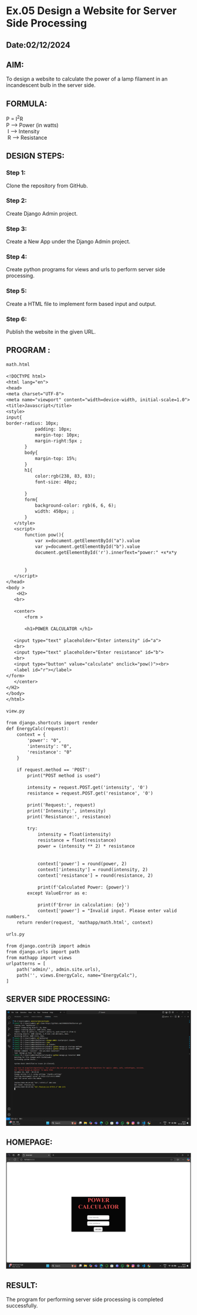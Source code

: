 # Ex.05 Design a Website for Server Side Processing
## Date:02/12/2024

## AIM:
 To design a website to calculate the power of a lamp filament in an incandescent bulb in the server side. 


## FORMULA:
P = I<sup>2</sup>R
<br> P --> Power (in watts)
<br> I --> Intensity
<br> R --> Resistance

## DESIGN STEPS:

### Step 1:
Clone the repository from GitHub.

### Step 2:
Create Django Admin project.

### Step 3:
Create a New App under the Django Admin project.

### Step 4:
Create python programs for views and urls to perform server side processing.

### Step 5:
Create a HTML file to implement form based input and output.

### Step 6:
Publish the website in the given URL.

## PROGRAM :
```
math.html

<!DOCTYPE html>
<html lang="en">
<head>
<meta charset="UTF-8">
<meta name="viewport" content="width=device-width, initial-scale=1.0">
<title>Javascript</title>
<style>
input{
border-radius: 10px;
           padding: 10px;
           margin-top: 10px;
           margin-right:5px ;
       }
       body{
           margin-top: 15%;
       }
       h1{
           color:rgb(238, 83, 83);
           font-size: 40pz;
           
       }
       form{
           background-color: rgb(6, 6, 6);
           width: 450px; ;
       }
   </style>
   <script>
       function pow(){
           var x=document.getElementById("a").value
           var y=document.getElementById("b").value
           document.getElementById('r').innerText="power:" +x*x*y
           
       
       }
   </script>
</head>
<body >
    <H2>
   <br>
   
   <center>
       <form >
       
       <h1>POWER CALCULATOR </h1>
    
   <input type="text" placeholder="Enter intensity" id="a">
   <br>
   <input type="text" placeholder="Enter resistance" id="b">
   <br>
   <input type="button" value="calculate" onclick="pow()"><br>
   <label id="r"></label>
</form>
   </center>
</H2>
</body>
</html>

view.py

from django.shortcuts import render
def EnergyCalc(request):
    context = {
        'power': "0", 
        'intensity': "0", 
        'resistance': "0"
    }
    
    if request.method == 'POST':
        print("POST method is used")
        
        intensity = request.POST.get('intensity', '0')
        resistance = request.POST.get('resistance', '0')
        
        print('Request:', request)
        print('Intensity:', intensity)
        print('Resistance:', resistance)
        
        try:
            intensity = float(intensity)  
            resistance = float(resistance) 
            power = (intensity ** 2) * resistance
            
           
            context['power'] = round(power, 2) 
            context['intensity'] = round(intensity, 2)
            context['resistance'] = round(resistance, 2)
            
            print(f'Calculated Power: {power}')
        except ValueError as e:
            
            print(f'Error in calculation: {e}')
            context['power'] = "Invalid input. Please enter valid numbers."
    return render(request, 'mathapp/math.html', context)

urls.py

from django.contrib import admin
from django.urls import path
from mathapp import views
urlpatterns = [
    path('admin/', admin.site.urls), 
    path('', views.EnergyCalc, name="EnergyCalc"), 
]

```

## SERVER SIDE PROCESSING:
![alt text](<Screenshot (15).png>)

## HOMEPAGE:
![alt text](<Screenshot (14).png>)

## RESULT:
The program for performing server side processing is completed successfully.
